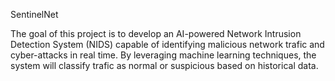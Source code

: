SentinelNet






The goal of this project is to develop an AI-powered Network Intrusion Detection System (NIDS) capable of identifying malicious network trafic and cyber-attacks in real time. By leveraging machine learning techniques, the system will classify trafic as normal or suspicious based on historical data.
